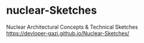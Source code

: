 # nuclear-Sketches
Nuclear Architectural Concepts &amp; Technical Sketches
<br/>
https://devloper-gazi.github.io/Nuclear-Sketches/
